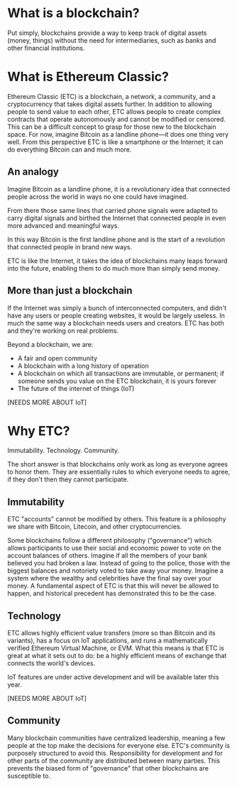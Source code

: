 # What is a blockchain?
Put simply, blockchains provide a way to keep track of digital assets (money, things) without the need for intermediaries, such as banks and other financial institutions.

# What is Ethereum Classic?
Ethereum Classic (ETC) is a blockchain, a network, a community, and a cryptocurrency that takes digital assets further. In addition to allowing people to send value to each other, ETC allows people to create complex contracts that operate autonomously and cannot be modified or censored. This can be a difficult concept to grasp for those new to the blockchain space. For now, imagine Bitcoin as a landline phone—it does one thing very well. From this perspective ETC is like a smartphone or the Internet; it can do everything Bitcoin can and much more.

## An analogy

Imagine Bitcoin as a landline phone, it is a revolutionary idea that connected people across the world in ways no one could have imagined.

From there those same lines that carried phone signals were adapted to carry digital signals and birthed the Internet that connected people in even more advanced and meaningful ways.

In this way Bitcoin is the first landline phone and is the start of a revolution that connected people in brand new ways.

ETC is like the Internet, it takes the idea of blockchains many leaps forward into the future, enabling them to do much more than simply send money.

## More than just a blockchain
If the Internet was simply a bunch of interconnected computers, and didn't have any users or people creating websites, it would be largely useless. In much the same way a blockchain needs users and creators. ETC has both and they're working on real problems.

Beyond a blockchain, we are:
* A fair and open community
* A blockchain with a long history of operation
* A blockchain on which all transactions are immutable, or permanent; if someone sends you value on the ETC blockchain, it is yours forever
* The future of the internet of things (IoT)

[NEEDS MORE ABOUT IoT]

# Why ETC?
Immutability. Technology. Community.

The short answer is that blockchains only work as long as everyone agrees to honor them. They are essentially rules to which everyone needs to agree, if they don't then they cannot participate.

## Immutability
ETC "accounts" cannot be modified by others. This feature is a philosophy we share with Bitcoin, Litecoin, and other cryptocurrencies.

Some blockchains follow a different philosophy ("governance") which allows participants to use their social and economic power to vote on the account balances of others. Imagine if all the members of your bank believed you had broken a law. Instead of going to the police, those with the biggest balances and notoriety voted to take away your money. Imagine a system where the wealthy and celebrities have the final say over your money. A fundamental aspect of ETC is that this will never be allowed to happen, and historical precedent has demonstrated this to be the case.

## Technology
ETC allows highly efficient value transfers (more so than Bitcoin and its variants), has a focus on IoT applications, and runs a mathematically verified Ethereum Virtual Machine, or EVM. What this means is that ETC is great at what it sets out to do: be a highly efficient means of exchange that connects the world's devices.

IoT features are under active development and will be available later this year.

[NEEDS MORE ABOUT IoT]

## Community
Many blockchain communities have centralized leadership, meaning a few people at the top make the decisions for everyone else. ETC's community is purposely structured to avoid this. Responsibility for development and for other parts of the community are distributed between many parties. This prevents the biased form of "governance" that other blockchains are susceptible to.